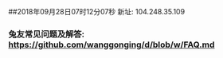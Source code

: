 ##2018年09月28日07时12分07秒 新址: 104.248.35.109
### 兔友常见问题及解答: https://github.com/wanggonging/d/blob/w/FAQ.md

